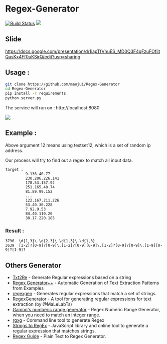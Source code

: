# Regex-Generator

[![Build Status](https://travis-ci.com/maojui/Regex-Generator.svg?branch=master)](https://travis-ci.com/maojui/Regex-Generator)
[![](https://img.shields.io/badge/license-Apache%202.0-blue.svg)](https://github.com/maojui/Regex-Generator/blob/master/LICENSE)

## Slide

https://docs.google.com/presentation/d/1iapTfVhuES_MD0Q3F4gFzuFOfiitQasKx4Ff0uKSirQ/edit?usp=sharing


## Usage : 

```bash
git clone https://github.com/maojui/Regex-Generator
cd Regex-Generator
pip install -r requirements
python server.py
```

The service will run on : http://localhost:8080 

![](https://i.imgur.com/0DzOMem.png)

## Example :

Above argument 12 means using testset12, which is a set of random ip address. 

Our process will try to find out a regex to match all input data.

```
Target :
         9.136.40.77
         230.206.226.141
         178.53.157.92
         251.165.48.74
         81.89.99.152
         ...
         122.167.211.226
         53.40.30.228
         7.92.9.53
         84.40.110.26
         38.17.220.185
```

### Result : 

```
3796  \d{1,3}\.\d{2,3}\.\d{1,3}\.\d{1,3}
3639  [1-2]?[0-9]?[0-9]\.[1-2]?[0-9][0-9]\.[1-2]?[0-9]?[0-9]\.[1-9][0-9]?[1-9]?
```



## Others Generator

- [Txt2Re](http://www.txt2re.com/index.php3) - Generate Regular expressions based on a string
- [Regex Generator++](http://regex.inginf.units.it) - Automatic Generation of Text Extraction Patterns from Examples
- [regexgen](https://github.com/devongovett/regexgen) - Generates regular expressions that match a set of strings.
- [RegexGenerator](https://github.com/MaLeLabTs/RegexGenerator) - A tool for generating regular expressions for text extraction (by @MaLeLabTs)
- [Gamon's numberic range generator](http://gamon.webfactional.com/regexnumericrangegenerator/) - Regex Numeric Range Generator, when you need to match an integer range.
- [rgxg](https://rgxg.github.io) - Command line tool to generate Regex
- [Strings to RegEx](https://www.wimpyprogrammer.com/strings-to-regex/) - JavaScript library and online tool to generate a regular expression that matches strings.
- [Regex Guide](https://regex.guide/playground) - Plain Text to Regex Generator.
